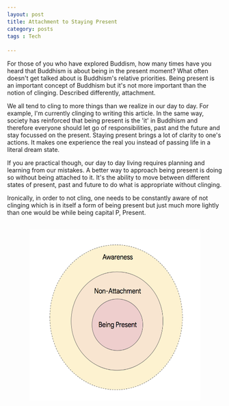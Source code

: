 ```yaml
---
layout: post
title: Attachment to Staying Present 
category: posts
tags : Tech

---
```


For those of you who have explored Buddism, how many times have you heard that Buddhism is about being in the present moment? 
What often doesn't get talked about is Buddhism's relative priorities. Being present is an important concept of Buddhism but it's not more important than the notion of clinging. Described differently, attachment. 
 
We all tend to cling to more things than we realize in our day to day. For example, I'm currently clinging to writing this article. In the same way, society has reinforced that being present is the 'it' in Buddhism and therefore everyone should let go of responsibilities, past and the future and stay focussed on the present. Staying present brings a lot of clarity to one's actions. It makes one experience the real you instead of passing life in a literal dream state. 

If you are practical though, our day to day living requires planning and learning from our mistakes. A better way to approach being present is doing so without being attached to it. It's the ability to move between different states of present, past and future to do what is appropriate without clinging. 

Ironically, in order to not cling, one needs to be constantly aware of not clinging which is in itself a form of being present but just much more lightly than one would be while being capital P, Present. 

<br>
<center><img src="/images/blog/present/present.png" width="400" height="400"/></center> 
<br>
